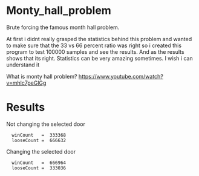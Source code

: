 # Monty_hall_problem
Brute forcing the famous month hall problem.

At first i didnt really grasped the statistics behind this problem and wanted to make sure that the 33 vs 66 percent ratio was right so i created this program to test 100000 samples and see the results. And as the results shows that its right. Statistics can be very amazing sometimes. I wish i can understand it

What is monty hall problem?
https://www.youtube.com/watch?v=mhlc7peGlGg

# Results

Not changing the selected door

      winCount   =  333368 
      looseCount =  666632

Changing the selected door

      winCount   =  666964
      looseCount =  333036
